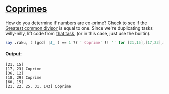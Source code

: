 [1]: https://rosettacode.org/wiki/Coprimes

# [Coprimes][1]

How do you determine if numbers are co-prime? Check to see if the [Greatest common divisor](https://rosettacode.org/wiki/Greatest_common_divisor) is equal to one. Since we're duplicating tasks willy-nilly, lift code from [that task](https://rosettacode.org/wiki/Greatest_common_divisor#Raku), (or in this case, just use the builtin).

```perl
say .raku, ( [gcd] |$_ ) == 1 ?? ' Coprime' !! '' for [21,15],[17,23],[36,12],[18,29],[60,15],[21,22,25,31,143]
```

#### Output:
```
[21, 15]
[17, 23] Coprime
[36, 12]
[18, 29] Coprime
[60, 15]
[21, 22, 25, 31, 143] Coprime
```
